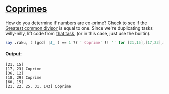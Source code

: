 [1]: https://rosettacode.org/wiki/Coprimes

# [Coprimes][1]

How do you determine if numbers are co-prime? Check to see if the [Greatest common divisor](https://rosettacode.org/wiki/Greatest_common_divisor) is equal to one. Since we're duplicating tasks willy-nilly, lift code from [that task](https://rosettacode.org/wiki/Greatest_common_divisor#Raku), (or in this case, just use the builtin).

```perl
say .raku, ( [gcd] |$_ ) == 1 ?? ' Coprime' !! '' for [21,15],[17,23],[36,12],[18,29],[60,15],[21,22,25,31,143]
```

#### Output:
```
[21, 15]
[17, 23] Coprime
[36, 12]
[18, 29] Coprime
[60, 15]
[21, 22, 25, 31, 143] Coprime
```
